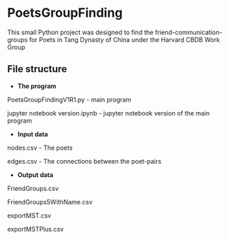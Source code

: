 # PoetsGroupFinding
This small Python project was designed to find the friend-communication-groups for Poets in Tang Dynasty of China under the Harvard CBDB Work Group


## File structure

- **The program**

PoetsGroupFindingV1R1.py - main program

jupyter notebook version.ipynb - jupyter notebook version of the main program

- **Input data**

nodes.csv - The poets

edges.csv - The connections between the poet-pairs

- **Output data**

FriendGroups.csv

FriendGroups5WithName.csv

exportMST.csv

exportMSTPlus.csv

